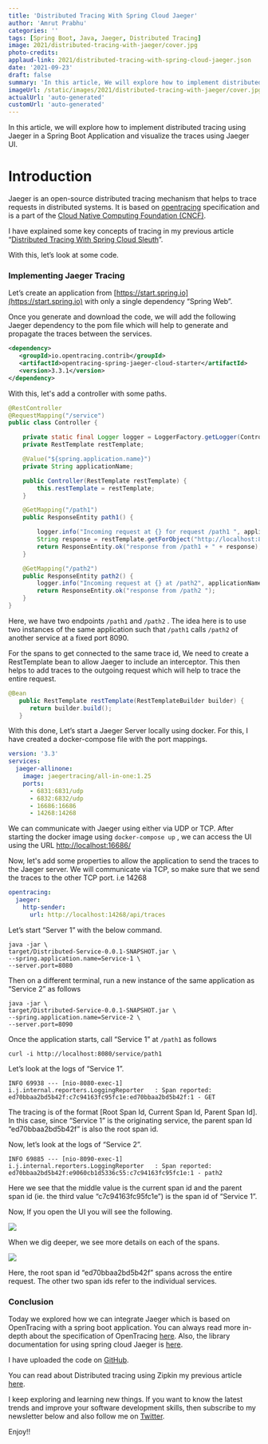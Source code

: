 ```yaml
---
title: 'Distributed Tracing With Spring Cloud Jaeger'
author: 'Amrut Prabhu'
categories: ''
tags: [Spring Boot, Java, Jaeger, Distributed Tracing]
image: 2021/distributed-tracing-with-jaeger/cover.jpg
photo-credits:
applaud-link: 2021/distributed-tracing-with-spring-cloud-jaeger.json
date: '2021-09-23'
draft: false
summary: 'In this article, We will explore how to implement distributed tracing in a Spring Boot application using Jaeger and visualize the traces using Jaeger UI'
imageUrl: /static/images/2021/distributed-tracing-with-jaeger/cover.jpg
actualUrl: 'auto-generated'
customUrl: 'auto-generated'
---
```


In this article, we will explore how to implement distributed tracing using Jaeger in a Spring Boot Application and visualize the traces using Jaeger UI.

# Introduction

Jaeger is an open-source distributed tracing mechanism that helps to trace requests in distributed systems. It is based on [opentracing](https://opentracing.io/) specification and is a part of the [Cloud Native Computing Foundation (CNCF)](https://www.cncf.io/).

I have explained some key concepts of tracing in my previous article “[Distributed Tracing With Spring Cloud Sleuth](https://refactorfirst.com/distributed-tracing-with-spring-cloud-sleuth.html)”.

With this, let’s look at some code.

### Implementing Jaeger Tracing

Let’s create an application from [https://start.spring.io](https://start.spring.io) with only a single dependency “Spring Web”.

Once you generate and download the code, we will add the following Jaeger dependency to the pom file which will help to generate and propagate the traces between the services.

```xml
<dependency>
   <groupId>io.opentracing.contrib</groupId>
   <artifactId>opentracing-spring-jaeger-cloud-starter</artifactId>
   <version>3.3.1</version>
</dependency>
```

With this, let's add a controller with some paths.

```java
@RestController
@RequestMapping("/service")
public class Controller {

    private static final Logger logger = LoggerFactory.getLogger(Controller.class);
    private RestTemplate restTemplate;

    @Value("${spring.application.name}")
    private String applicationName;

    public Controller(RestTemplate restTemplate) {
        this.restTemplate = restTemplate;
    }

    @GetMapping("/path1")
    public ResponseEntity path1() {

        logger.info("Incoming request at {} for request /path1 ", applicationName);
        String response = restTemplate.getForObject("http://localhost:8090/service/path2", String.class);
        return ResponseEntity.ok("response from /path1 + " + response);
    }

    @GetMapping("/path2")
    public ResponseEntity path2() {
        logger.info("Incoming request at {} at /path2", applicationName);
        return ResponseEntity.ok("response from /path2 ");
    }
}
```

Here, we have two endpoints `/path1` and `/path2` . The idea here is to use two instances of the same application such that `/path1` calls `/path2` of another service at a fixed port 8090.

For the spans to get connected to the same trace id, We need to create a RestTemplate bean to allow Jaeger to include an interceptor. This then helps to add traces to the outgoing request which will help to trace the entire request.

```java
@Bean
   public RestTemplate restTemplate(RestTemplateBuilder builder) {
      return builder.build();
   }
```

With this done, Let’s start a Jaeger Server locally using docker. For this, I have created a docker-compose file with the port mappings.

```yaml
version: '3.3'
services:
  jaeger-allinone:
    image: jaegertracing/all-in-one:1.25
    ports:
      - 6831:6831/udp
      - 6832:6832/udp
      - 16686:16686
      - 14268:14268
```

We can communicate with Jaeger using either via UDP or TCP. After starting the docker image using `docker-compose up` , we can access the UI using the URL [http://localhost:16686/](http://localhost:16686/)

Now, let's add some properties to allow the application to send the traces to the Jaeger server. We will communicate via TCP, so make sure that we send the traces to the other TCP port. i.e 14268

```yaml
opentracing:
  jaeger:
    http-sender:
      url: http://localhost:14268/api/traces
```

Let’s start “Server 1” with the below command.

```shell
java -jar \
target/Distributed-Service-0.0.1-SNAPSHOT.jar \
--spring.application.name=Service-1 \
--server.port=8080
```

Then on a different terminal, run a new instance of the same application as “Service 2” as follows

```shell
java -jar \
target/Distributed-Service-0.0.1-SNAPSHOT.jar \
--spring.application.name=Service-2 \
--server.port=8090
```

Once the application starts, call “Service 1” at `/path1` as follows

```shell
curl -i http://localhost:8080/service/path1
```

Let’s look at the logs of “Service 1”.

```shell
INFO 69938 --- [nio-8080-exec-1] i.j.internal.reporters.LoggingReporter   : Span reported: ed70bbaa2bd5b42f:c7c94163fc95fc1e:ed70bbaa2bd5b42f:1 - GET
```

The tracing is of the format [Root Span Id, Current Span Id, Parent Span Id]. In this case, since “Service 1” is the originating service, the parent span Id “ed70bbaa2bd5b42f” is also the root span id.

Now, let’s look at the logs of “Service 2”.

```shell
INFO 69885 --- [nio-8090-exec-1] i.j.internal.reporters.LoggingReporter   : Span reported: ed70bbaa2bd5b42f:e9060cb1d5336c55:c7c94163fc95fc1e:1 - path2
```

Here we see that the middle value is the current span id and the parent span id (ie. the third value “c7c94163fc95fc1e”) is the span id of “Service 1”.

Now, If you open the UI you will see the following.

![](https://cdn-images-1.medium.com/max/788/1*JSGBW85GggHAMNLdjKP8ug.png)

When we dig deeper, we see more details on each of the spans.

![](https://cdn-images-1.medium.com/max/788/1*9FaCYTl_nm605xcjguwWbQ.png)

Here, the root span id “ed70bbaa2bd5b42f” spans across the entire request. The other two span ids refer to the individual services.

### Conclusion

Today we explored how we can integrate Jaeger which is based on OpenTracing with a spring boot application. You can always read more in-depth about the specification of OpenTracing [here](https://github.com/opentracing/specification/blob/master/specification.md). Also, the library documentation for using spring cloud Jaeger is [here](https://github.com/opentracing-contrib/java-spring-jaeger).

I have uploaded the code on [GitHub](https://github.com/amrutprabhu/distributed-tracing-with-spring-boot/tree/main/distributed-tracing-spring-cloud-jaeger).

You can read about Distributed tracing using Zipkin my previous article [here](https://refactorfirst.com/distributed-tracing-with-spring-cloud-sleuth.html).

I keep exploring and learning new things. If you want to know the latest trends and improve your software development skills, then subscribe to my newsletter below and also follow me on [Twitter](https://twitter.com/amrutprabhu42).

Enjoy!!
